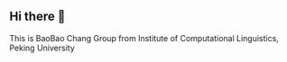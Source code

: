 ## Hi there 👋

This is BaoBao Chang Group from Institute of Computational Linguistics, Peking University
